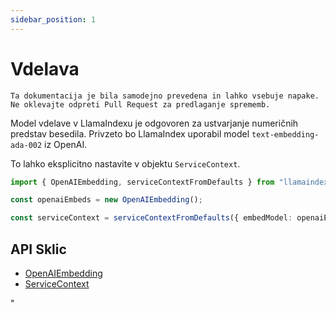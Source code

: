 ```yaml
---
sidebar_position: 1
---
```


# Vdelava

`Ta dokumentacija je bila samodejno prevedena in lahko vsebuje napake. Ne oklevajte odpreti Pull Request za predlaganje sprememb.`

Model vdelave v LlamaIndexu je odgovoren za ustvarjanje numeričnih predstav besedila. Privzeto bo LlamaIndex uporabil model `text-embedding-ada-002` iz OpenAI.

To lahko eksplicitno nastavite v objektu `ServiceContext`.

```typescript
import { OpenAIEmbedding, serviceContextFromDefaults } from "llamaindex";

const openaiEmbeds = new OpenAIEmbedding();

const serviceContext = serviceContextFromDefaults({ embedModel: openaiEmbeds });
```

## API Sklic

- [OpenAIEmbedding](../../api/classes/OpenAIEmbedding.md)
- [ServiceContext](../../api/interfaces/ServiceContext.md)

"
